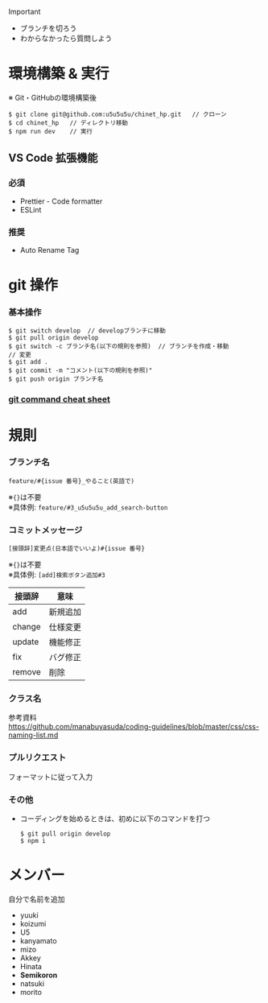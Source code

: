 > [!IMPORTANT]
>
> - ブランチを切ろう
> - わからなかったら質問しよう

# 環境構築 & 実行

<p>※ Git・GitHubの環境構築後</p>

```
$ git clone git@github.com:u5u5u5u/chinet_hp.git   // クローン
$ cd chinet_hp   // ディレクトリ移動
$ npm run dev    // 実行
```

## VS Code 拡張機能

### 必須

- Prettier - Code formatter
- ESLint

### 推奨

- Auto Rename Tag

# git 操作

### 基本操作

```
$ git switch develop  // developブランチに移動
$ git pull origin develop
$ git switch -c ブランチ名(以下の規則を参照)  // ブランチを作成・移動
// 変更
$ git add .
$ git commit -m "コメント(以下の規則を参照)"
$ git push origin ブランチ名
```

### [git command cheat sheet](https://broken-addition-f6a.notion.site/git-command-cheat-sheet-289ace2686e742f5bfe66560b9296074?pvs=4)

# 規則

### ブランチ名

`feature/#{issue 番号}_やること(英語で)`

※`{}`は不要\
※具体例: `feature/#3_u5u5u5u_add_search-button`

### コミットメッセージ

`[接頭辞]変更点(日本語でいいよ)#{issue 番号}`

※`{}`は不要\
※具体例: `[add]検索ボタン追加#3`

| 接頭辞 | 意味     |
| ------ | -------- |
| add    | 新規追加 |
| change | 仕様変更 |
| update | 機能修正 |
| fix    | バグ修正 |
| remove | 削除     |

### クラス名

参考資料\
https://github.com/manabuyasuda/coding-guidelines/blob/master/css/css-naming-list.md

### プルリクエスト

フォーマットに従って入力

### その他

- コーディングを始めるときは、初めに以下のコマンドを打つ
  ```
  $ git pull origin develop
  $ npm i
  ```

# メンバー

自分で名前を追加

- yuuki
- koizumi
- U5
- kanyamato
- mizo
- Akkey
- Hinata
- **Semikoron**
- natsuki
- morito
